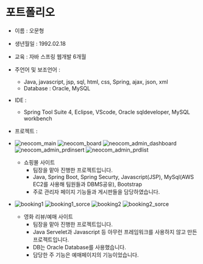 # 포트폴리오
* 이름 : 오문형

* 생년월일 : 1992.02.18

* 교육 : 자바 스프링 웹개발 6개월

* 주언어 및 보조언어 :
  * Java, javascript, jsp, sql, html, css, Spring, ajax, json, xml
  * Database : Oracle, MySQL

* IDE :
  * Spring Tool Suite 4, Eclipse, VScode, Oracle sqldeveloper, MySQL workbench

* 프로젝트 :
* ![neocom_main](https://user-images.githubusercontent.com/84944267/135939220-4f5f4a6d-62e3-4a95-b6ae-0906754a3c6b.jpg)
![neocom_board](https://user-images.githubusercontent.com/84944267/135940052-b16c2d34-0a67-4f66-9802-c8068d7f8d1e.jpg)
![neocom_admin_dashboard](https://user-images.githubusercontent.com/84944267/135940064-694b07e3-a67f-4b43-9e5e-ab6e19b08355.jpg)
![neocom_admin_prdinsert](https://user-images.githubusercontent.com/84944267/135940085-52956ab1-3395-4218-9f81-24d33d4391d2.jpg)
![neocom_admin_prdlist](https://user-images.githubusercontent.com/84944267/135940154-c1c6ffd1-bff6-4ddd-a2af-5cfdf6a6420e.jpg)
  * 쇼핑몰 사이트
    * 팀장을 맡아 진행한 프로젝트입니다.
    * Java, Spring Boot, Spring Securty, Javascript(JSP), MySql(AWS EC2를 사용해 팀원들과 DBMS공유), Bootstrap
    * 주로 관리자 페이지 기능들과 게시판들을 담당하였습니다.


* ![booking1](https://user-images.githubusercontent.com/84944267/135937903-0abec827-c07a-4719-b5d7-4c518f5ea947.jpg)
![booking1_sorce](https://user-images.githubusercontent.com/84944267/135937914-ceaf8229-b6fe-436e-82b6-aadb944cb255.jpg)
![booking2](https://user-images.githubusercontent.com/84944267/135937922-8b019d6d-3d33-41c4-bd20-db6c90011412.jpg)
![booking2_sorce](https://user-images.githubusercontent.com/84944267/135937924-e0fc19e5-6dcb-4600-b4ee-6d15fc8c3e51.jpg) 
  * 영화 리뷰/예매 사이트
    * 팀장을 맡아 진행한 프로젝트입니다.
    * Java Servelet과 Javascript 등 아무런 프레임워크를 사용하지 않고 만든 프로젝트입니다.
    * DB는 Oracle Database를 사용했습니다.
    * 담당한 주 기능은 예매페이지의 기능이었습니다.


